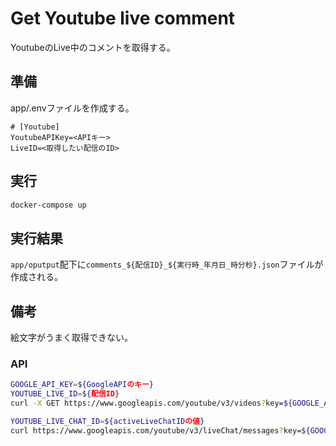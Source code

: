 # Get Youtube live comment

YoutubeのLive中のコメントを取得する。

## 準備

app/.envファイルを作成する。

``` env
# [Youtube]
YoutubeAPIKey=<APIキー>
LiveID=<取得したい配信のID>
```

## 実行

``` sh
docker-compose up
```

## 実行結果

```app/oputput```配下に```comments_${配信ID}_${実行時_年月日_時分秒}.json```ファイルが作成される。

## 備考

絵文字がうまく取得できない。

### API

``` sh
GOOGLE_API_KEY=${GoogleAPIのキー}
YOUTUBE_LIVE_ID=${配信ID}
curl -X GET https://www.googleapis.com/youtube/v3/videos?key=${GOOGLE_API_KEY}\&id=${YOUTUBE_LIVE_ID}\&part=liveStreamingDetails

YOUTUBE_LIVE_CHAT_ID=${activeLiveChatIDの値}
curl https://www.googleapis.com/youtube/v3/liveChat/messages?key=${GOOGLE_API_KEY}\&id=${YOUTUBE_LIVE_CHAT_ID}\&part=id,snippet,authorDetails
```

